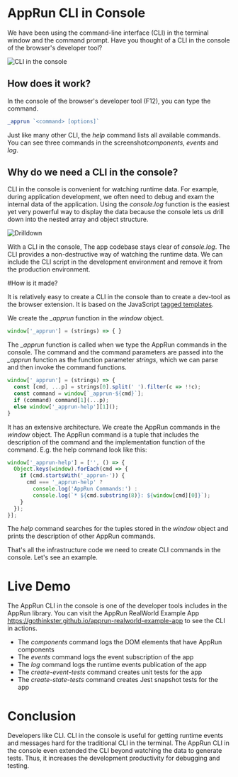 # AppRun CLI in Console

We have been using the command-line interface (CLI) in the terminal window and the command prompt. Have you thought of a CLI in the console of the browser's developer tool?

![CLI in the console](https://thepracticaldev.s3.amazonaws.com/i/khumq8np94i5uwo9bwn1.png)

## How does it work?

In the console of the browser's developer tool (F12), you can type the command.

```javascript
_apprun `<command> [options]`
```

Just like many other CLI, the *help* command lists all available commands. You can see three commands in the screenshot*components*, *events* and *log*.

## Why do we need a CLI in the console?

CLI in the console is convenient for watching runtime data. For example, during application development, we often need to debug and exam the internal data of the application. Using the *console.log* function is the easiest yet very powerful way to display the data because the console lets us drill down into the nested array and object structure.

![Drilldown](https://thepracticaldev.s3.amazonaws.com/i/fq37a5rjfoz4pqsi0f05.png)

With a CLI in the console, The app codebase stays clear of *console.log*. The CLI provides a non-destructive way of watching the runtime data. We can include the CLI script in the development environment and remove it from the production environment.

#How is it made?

It is relatively easy to create a CLI in the console than to create a dev-tool as the browser extension. It is based on the JavaScript [tagged templates](https://developer.mozilla.org/en-US/docs/Web/JavaScript/Reference/Template_literals#Tagged_templates).

We create the *_apprun* function in the *window* object.

```javascript
window['_apprun'] = (strings) => { }
```

The *_apprun* function is called when we type the AppRun commands in the console. The command and the command parameters are passed into the *_apprun* function as the function parameter *strings*, which we can parse and then invoke the command functions.

```javascript
window['_apprun'] = (strings) => {
  const [cmd, ...p] = strings[0].split(' ').filter(c => !!c);
  const command = window[`_apprun-${cmd}`];
  if (command) command[1](...p);
  else window['_apprun-help'][1]();
}
```
It has an extensive architecture. We create the AppRun commands in the *window* object. The AppRun command is a tuple that includes the description of the command and the implementation function of the command. E.g. the help command look like this:

```javascript
window['_apprun-help'] = ['', () => {
  Object.keys(window).forEach(cmd => {
    if (cmd.startsWith('_apprun-')) {
      cmd === '_apprun-help' ?
        console.log('AppRun Commands:') :
        console.log(`* ${cmd.substring(8)}: ${window[cmd][0]}`);
    }
  });
}];
```
The *help* command searches for the tuples stored in the *window* object and prints the description of other AppRun commands.

That's all the infrastructure code we need to create CLI commands in the console. Let's see an example.


# Live Demo

The AppRun CLI in the console is one of the developer tools includes in the AppRun library. You can visit the AppRun RealWorld Example App https://gothinkster.github.io/apprun-realworld-example-app to see the CLI in actions.

* The *components* command logs the DOM elements that have AppRun components
* The *events* command logs the event subscription of the app
* The *log* command logs the runtime events publication of the app
* The *create-event-tests* command creates unit tests for the app
* The *create-state-tests* command creates Jest snapshot tests for the app

# Conclusion

Developers like CLI. CLI in the console is useful for getting runtime events and messages hard for the traditional CLI in the terminal. The AppRun CLI in the console even extended the CLI beyond watching the data to generate tests. Thus, it increases the development productivity for debugging and testing.





